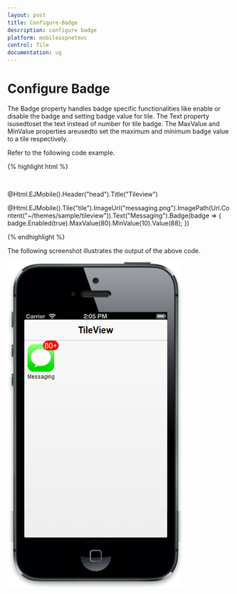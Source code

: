 ```yaml
---
layout: post
title: Configure-Badge
description: configure badge
platform: mobileaspnetmvc
control: Tile
documentation: ug
---
```


# Configure Badge

The Badge property handles badge specific functionalities like enable or disable the badge and setting badge value for tile. The Text property isusedtoset the text instead of number for tile badge. The MaxValue and MinValue properties areusedto set the maximum and minimum badge value to a tile respectively. 

Refer to the following code example.

{% highlight html %}

<div style="margin-top:45px;">

@Html.EJMobile().Header("head").Title("Tileview")

@Html.EJMobile().Tile("tile").ImageUrl("messaging.png").ImagePath(Url.Content("~/themes/sample/tileview")).Text("Messaging").Badge(badge => { badge.Enabled(true).MaxValue(80).MinValue(10).Value(88); })

</div>

{% endhighlight %}

The following screenshot illustrates the output of the above code.

![C:/Users/labuser/AppData/Roaming/Skype/My Skype Received Files/badgechanges.png](Configure-Badge_images/Configure-Badge_img1.png)



